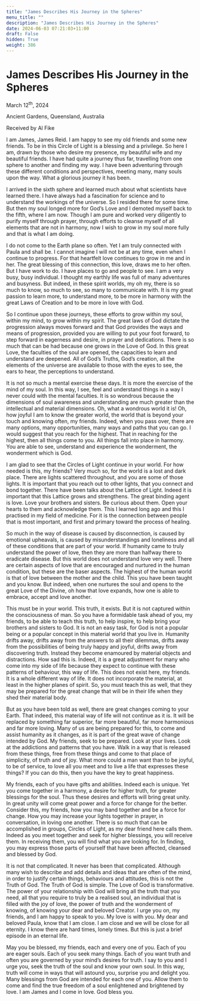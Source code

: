 ```yaml
---
title: "James Describes His Journey in the Spheres"
menu_title: ""
description: "James Describes His Journey in the Spheres"
date: 2024-06-03 07:21:03+11:00
draft: False
hidden: True
weight: 386
---
```

# James Describes His Journey in the Spheres  

March 12<sup>th</sup>, 2024

Ancient Gardens, Queensland, Australia

Received by Al Fike 



I am James, James Reid. I am happy to see my old friends and some new friends. To be in this Circle of Light is a blessing and a privilege. So here I am, drawn by those who desire my presence, my beautiful wife and my beautiful friends. I have had quite a journey thus far, travelling from one sphere to another and finding my way. I have been adventuring through these different conditions and perspectives, meeting many, many souls upon the way. What a glorious journey it has been.

I arrived in the sixth sphere and learned much about what scientists have learned there. I have always had a fascination for science and to understand the workings of the universe. So I resided there for some time. But then my soul longed more for God’s Love and I demoted myself back to the fifth, where I am now. Though I am pure and worked very diligently to purify myself through prayer, through efforts to cleanse myself of all elements that are not in harmony, now I wish to grow in my soul more fully and that is what I am doing.

I do not come to the Earth plane so often. Yet I am truly connected with Paula and shall be. I cannot imagine I will not be at any time, even when I continue to progress. For that heartfelt love continues to grow in me and in her. The great blessing of this connection, this love, draws me to her often. But I have work to do. I have places to go and people to see. I am a very busy, busy individual. I thought my earthly life was full of many adventures and busyness. But indeed, in these spirit worlds, my oh my, there is so much to know, so much to see, so many to communicate with. It is my great passion to learn more, to understand more, to be more in harmony with the great Laws of Creation and to be more in love with God. 

So I continue upon these journeys, these efforts to grow within my soul, within my mind, to grow within my spirit. The great laws of God dictate the progression always moves forward and that God provides the ways and means of progression, provided you are willing to put your foot forward, to step forward in eagerness and desire, in prayer and dedications. There is so much that can be had because one grows in the Love of God. In this great Love, the faculties of the soul are opened, the capacities to learn and understand are deepened. All of God’s Truths, God’s creation, all the elements of the universe are available to those with the eyes to see, the ears to hear, the perceptions to understand. 

It is not so much a mental exercise these days. It is more the exercise of the mind of my soul. In this way, I see, feel and understand things in a way I never could with the mental faculties. It is so wondrous because the dimensions of soul awareness and understanding are much greater than the intellectual and material dimensions. Oh, what a wondrous world it is! Oh, how joyful I am to know the greater world, the world that is beyond your touch and knowing often, my friends. Indeed, when you pass over, there are many options, many opportunities, many ways and paths that you can go. I would suggest that you reach for the highest. That in reaching for the highest, then all things come to you. All things fall into place in harmony. You are able to see, understand and experience the wonderment, the wonderment which is God. 

I am glad to see that the Circles of Light continue in your world. For how needed is this, my friends? Very much so, for the world is a lost and dark place. There are lights scattered throughout, and you are some of those lights. It is important that you reach out to other lights, that you connect and bond together. There have been talks about the Lattice of Light. Indeed it is important that this Lattice grows and strengthens. The great binding agent is love. Love your brothers and sisters. Be curious about them. Open your hearts to them and acknowledge them. This I learned long ago and this I practised in my field of medicine. For it is the connection between people that is most important, and first and primary toward the process of healing. 

So much in the way of disease is caused by disconnection, is caused by emotional upheavals, is caused by misunderstandings and loneliness and all of these conditions that are part of your world. If humanity came to truly understand the power of love, then they are more than halfway there to eradicate disease. But this world does not understand love very well. There are certain aspects of love that are encouraged and nurtured in the human condition, but these are the baser aspects. The highest of the human world is that of love between the mother and the child. This you have been taught and you know. But indeed, when one nurtures the soul and opens to the great Love of the Divine, oh how that love expands, how one is able to embrace, accept and love another. 

This must be in your world. This truth, it exists. But it is not captured within the consciousness of man. So you have a formidable task ahead of you, my friends, to be able to teach this truth, to help inspire, to help bring your brothers and sisters to God. It is not an easy task, for God is not a popular being or a popular concept in this material world that you live in. Humanity drifts away, drifts away from the answers to all their dilemmas, drifts away from the possibilities of being truly happy and joyful, drifts away from discovering truth. Instead they become enamoured by material objects and distractions. How sad this is. Indeed, it is a great adjustment for many who come into my side of life because they expect to continue with these patterns of behaviour, this way of life. This does not exist here, my friends. It is a whole different way of life. It does not incorporate the material, at least in the higher planes of spirit. So, you must teach this as well, that they may be prepared for the great change that will be in their life when they shed their material body. 

But as you have been told as well, there are great changes coming to your Earth. That indeed, this material way of life will not continue as it is. It will be replaced by something far superior, far more beautiful, far more harmonious and far more loving. Many of us are being prepared for this, to come and assist humanity as it changes, as it is part of the great wave of change intended by God. My friends, seek to be prepared. Look at your lives. Look at the addictions and patterns that you have. Walk in a way that is released from these things, free from these things and come to that place of simplicity, of truth and of joy. What more could a man want than to be joyful, to be of service, to love all you meet and to live a life that expresses these things? If you can do this, then you have the key to great happiness. 

My friends, each of you have gifts and abilities. Indeed each is unique. Yet you come together in a harmony, a desire for higher truth, for greater blessings for the soul. Thus these desires and efforts will bring great unity. In great unity will come great power and a force for change for the better. Consider this, my friends, how you may band together and be a force for change. How you may increase your lights together in prayer, in conversation, in loving one another. There is so much that can be accomplished in groups, Circles of Light, as my dear friend here calls them. Indeed as you meet together and seek for higher blessings, you will receive them. In receiving them, you will find what you are looking for. In finding, you may express those parts of yourself that have been affected, cleansed and blessed by God. 

It is not that complicated. It never has been that complicated. Although many wish to describe and add details and ideas that are often of the mind, in order to justify certain things, behaviours and attitudes, this is not the Truth of God. The Truth of God is simple. The Love of God is transformative. The power of your relationship with God will bring all the truth that you need, all that you require to truly be a realised soul, an individual that is filled with the joy of love, the power of truth and the wonderment of knowing, of knowing your dear and beloved Creator. I urge you on, my friends, and I am happy to speak to you. My love is with you. My dear and beloved Paula, know that I am close. I am close and we will be close for all eternity. I know there are hard times, lonely times. But this is just a brief episode in an eternal life. 

May you be blessed, my friends, each and every one of you. Each of you are eager souls. Each of you seek many things. Each of you want truth and often you are governed by your mind’s desires for truth. I say to you and I urge you, seek the truth of the soul and know your own soul. In this way, truth will come in ways that will astound you, surprise you and delight you. Many blessings from God are intended for each one of you. Allow them to come and find the true freedom of a soul enlightened and brightened by love. I am James and I come in love. God bless you. 